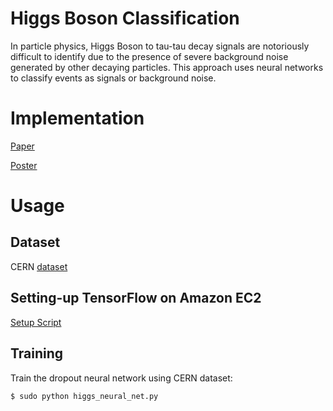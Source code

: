 # Higgs Boson Classification
In particle physics, Higgs Boson to tau-tau decay signals are notoriously difficult to identify due to the presence of severe background noise generated by other decaying particles. This approach uses neural networks to classify events as signals or background noise.

# Implementation
[Paper](http://cs229.stanford.edu/proj2015/017_report.pdf)


[Poster](http://cs229.stanford.edu/proj2015/017_poster.pdf)

# Usage

## Dataset
CERN [dataset](https://www.kaggle.com/c/higgs-boson/data)

## Setting-up TensorFlow on Amazon EC2
[Setup Script](https://gist.github.com/erikbern/78ba519b97b440e10640)

## Training
Train the dropout neural network using CERN dataset:
```
$ sudo python higgs_neural_net.py 
```

